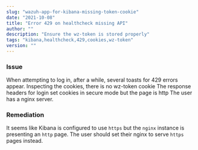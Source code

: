 ```yaml
---
slug: "wazuh-app-for-kibana-missing-token-cookie"
date: "2021-10-08"
title: "Error 429 on healthcheck missing API"
author: ""
description: "Ensure the wz-token is stored properly"
tags: "kibana,healthcheck,429,cookies,wz-token"
version: ""
---
```


### Issue

When attempting to log in, after a while, several toasts for 429 errors appear.
Inspecting the cookies, there is no wz-token cookie
The response headers for login set cookies in secure mode but the page is http
The user has a nginx server.

### Remediation

It seems like Kibana is configured to use `https` but the `nginx` instance is presenting an `http` page. The user should set their nginx to serve `https` pages instead.
